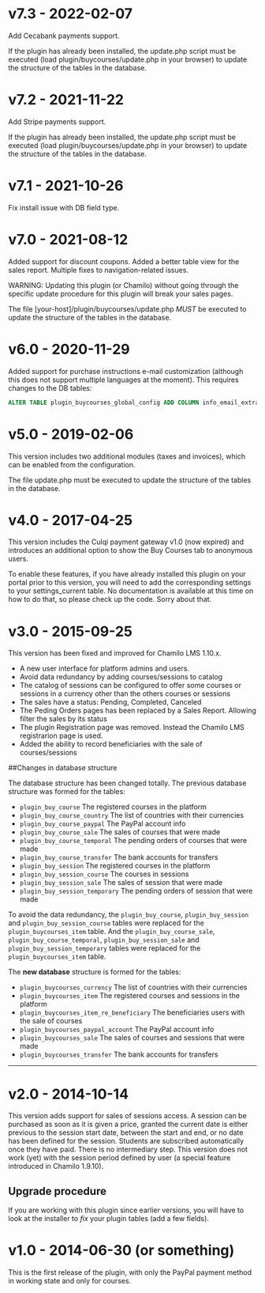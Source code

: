 v7.3 - 2022-02-07
====
Add Cecabank payments support.

If the plugin has already been installed, the update.php script must be executed (load plugin/buycourses/update.php in your browser) to update the structure of the tables in the database.

v7.2 - 2021-11-22
====
Add Stripe payments support.

If the plugin has already been installed, the update.php script must be executed (load plugin/buycourses/update.php in your browser) to update the structure of the tables in the database.

v7.1 - 2021-10-26
====
Fix install issue with DB field type.

v7.0 - 2021-08-12
====
Added support for discount coupons.
Added a better table view for the sales report.
Multiple fixes to navigation-related issues.

WARNING: Updating this plugin (or Chamilo) without going through the specific update procedure for this plugin will break your sales pages.

The file [your-host]/plugin/buycourses/update.php *MUST* be executed to update the structure of the tables
in the database.

v6.0 - 2020-11-29
====
Added support for purchase instructions e-mail customization (although this 
does not support multiple languages at the moment).
This requires changes to the DB tables:
```sql
ALTER TABLE plugin_buycourses_global_config ADD COLUMN info_email_extra TEXT;
```

v5.0 - 2019-02-06
====

This version includes two additional modules (taxes and invoices), 
which can be enabled from the configuration.

The file update.php must be executed to update the structure of the tables
 in the database.
 

v4.0 - 2017-04-25
====

This version includes the Culqi payment gateway v1.0 (now expired) and introduces
an additional option to show the Buy Courses tab to anonymous users.

To enable these features, if you have already installed this plugin on your
portal prior to this version, you will need to add the corresponding settings
to your settings_current table. No documentation is available at this time on
how to do that, so please check up the code. Sorry about that. 


v3.0 - 2015-09-25
====

This version has been fixed and improved for Chamilo LMS 1.10.x.

- A new user interface for platform admins and users.
- Avoid data redundancy by adding courses/sessions to catalog
- The catalog of sessions can be configured to offer some courses or sessions
in a currency other than the others courses or sessions
- The sales have a status: Pending, Completed, Canceled
- The Peding Orders pages has been replaced by a Sales Report.
Allowing filter the sales by its status
- The plugin Registration page was removed. Instead the Chamilo LMS
registrarion page is used.
- Added the ability to record beneficiaries with the sale of courses/sessions

##Changes in database structure

The database structure has been changed totally. The previous database
structure was formed for the tables:

- `plugin_buy_course` The registered courses in the platform
- `plugin_buy_course_country` The list of countries with their currencies
- `plugin_buy_course_paypal` The PayPal account info
- `plugin_buy_course_sale` The sales of courses that were made
- `plugin_buy_course_temporal` The pending orders of courses that were made
- `plugin_buy_course_transfer` The bank accounts for transfers
- `plugin_buy_session` The registered courses in the platform
- `plugin_buy_session_course` The courses in sessions
- `plugin_buy_session_sale` The sales of session that were made
- `plugin_buy_session_temporary` The pending orders of session that were made

To avoid the data redundancy, the `plugin_buy_course`, `plugin_buy_session`
and `plugin_buy_session_course` tables were replaced for the
`plugin_buycourses_item` table. And the `plugin_buy_course_sale`,
`plugin_buy_course_temporal`, `plugin_buy_session_sale` and
`plugin_buy_session_temporary` tables were replaced for the
 `plugin_buycourses_item` table.

The __new database__ structure is formed for the tables:

- `plugin_buycourses_currency` The list of countries with their currencies
- `plugin_buycourses_item` The registered courses and sessions in the platform
- `plugin_buycourses_item_re_beneficiary` The beneficiaries users with the sale of courses
- `plugin_buycourses_paypal_account` The PayPal account info
- `plugin_buycourses_sale` The sales of courses and sessions that were made
- `plugin_buycourses_transfer` The bank accounts for transfers

---

v2.0 - 2014-10-14
=================
This version adds support for sales of sessions access.
A session can be purchased as soon as it is given a price, granted the current
date is either previous to the session start date, between the start and end,
or no date has been defined for the session.
Students are subscribed automatically once they have paid. There is no 
intermediary step.
This version does not work (yet) with the session period defined by user
(a special feature introduced in Chamilo 1.9.10).

Upgrade procedure
-----------------
If you are working with this plugin since earlier versions, you will have to
look at the installer to *fix* your plugin tables (add a few fields).

v1.0 - 2014-06-30 (or something)
=================
This is the first release of the plugin, with only the PayPal payment method
in working state and only for courses.
